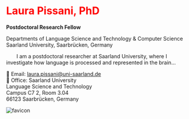 <h1 style="color:red;">Laura Pissani, PhD</h1>
<p><strong>Postdoctoral Research Fellow</strong></p>
<p>
Departments of Language Science and Technology & Computer Science<br>
Saarland University, Saarbrücken, Germany
</p>

<p style="text-indent: 2em;">
I am a postdoctoral researcher at Saarland University, where I investigate how language is processed and represented in the brain...
</p>

<p>
📩 Email: <a href="mailto:laura.pissani@uni-saarland.de">laura.pissani@uni-saarland.de</a><br>
📍 Office: Saarland University<br>
Language Science and Technology<br>
Campus C7 2, Room 3.04<br>
66123 Saarbrücken, Germany
</p>

<img src="favicon.ico" alt="favicon">
